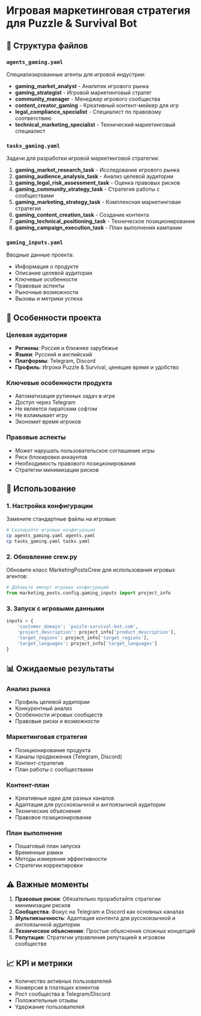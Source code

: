 # Игровая маркетинговая стратегия для Puzzle & Survival Bot

## 📁 Структура файлов

### `agents_gaming.yaml`
Специализированные агенты для игровой индустрии:
- **gaming_market_analyst** - Аналитик игрового рынка
- **gaming_strategist** - Игровой маркетинговый стратег  
- **community_manager** - Менеджер игрового сообщества
- **content_creator_gaming** - Креативный контент-мейкер для игр
- **legal_compliance_specialist** - Специалист по правовому соответствию
- **technical_marketing_specialist** - Технический маркетинговый специалист

### `tasks_gaming.yaml`
Задачи для разработки игровой маркетинговой стратегии:
1. **gaming_market_research_task** - Исследование игрового рынка
2. **gaming_audience_analysis_task** - Анализ целевой аудитории
3. **gaming_legal_risk_assessment_task** - Оценка правовых рисков
4. **gaming_community_strategy_task** - Стратегия работы с сообществами
5. **gaming_marketing_strategy_task** - Комплексная маркетинговая стратегия
6. **gaming_content_creation_task** - Создание контента
7. **gaming_technical_positioning_task** - Техническое позиционирование
8. **gaming_campaign_execution_task** - План выполнения кампании

### `gaming_inputs.yaml`
Вводные данные проекта:
- Информация о продукте
- Описание целевой аудитории
- Ключевые особенности
- Правовые аспекты
- Рыночные возможности
- Вызовы и метрики успеха

## 🎯 Особенности проекта

### Целевая аудитория
- **Регионы**: Россия и ближнее зарубежье
- **Языки**: Русский и английский
- **Платформы**: Telegram, Discord
- **Профиль**: Игроки Puzzle & Survival, ценящие время и удобство

### Ключевые особенности продукта
- Автоматизация рутинных задач в игре
- Доступ через Telegram
- Не является пиратским софтом
- Не взламывает игру
- Экономит время игроков

### Правовые аспекты
- Может нарушать пользовательское соглашение игры
- Риск блокировки аккаунтов
- Необходимость правового позиционирования
- Стратегии минимизации рисков

## 🚀 Использование

### 1. Настройка конфигурации
Замените стандартные файлы на игровые:
```bash
# Скопируйте игровые конфигурации
cp agents_gaming.yaml agents.yaml
cp tasks_gaming.yaml tasks.yaml
```

### 2. Обновление crew.py
Обновите класс MarketingPostsCrew для использования игровых агентов:
```python
# Добавьте импорт игровых конфигураций
from marketing_posts.config.gaming_inputs import project_info
```

### 3. Запуск с игровыми данными
```python
inputs = {
    'customer_domain': 'puzzle-survival-bot.com',
    'project_description': project_info['product_description'],
    'target_regions': project_info['target_regions'],
    'target_languages': project_info['target_languages']
}
```

## 📊 Ожидаемые результаты

### Анализ рынка
- Профиль целевой аудитории
- Конкурентный анализ
- Особенности игровых сообществ
- Правовые риски и возможности

### Маркетинговая стратегия
- Позиционирование продукта
- Каналы продвижения (Telegram, Discord)
- Контент-стратегия
- План работы с сообществами

### Контент-план
- Креативные идеи для разных каналов
- Адаптация для русскоязычной и англоязычной аудитории
- Технические объяснения
- Правовое позиционирование

### План выполнения
- Пошаговый план запуска
- Временные рамки
- Методы измерения эффективности
- Стратегии корректировки

## ⚠️ Важные моменты

1. **Правовые риски**: Обязательно проработайте стратегии минимизации рисков
2. **Сообщества**: Фокус на Telegram и Discord как основных каналах
3. **Мультиязычность**: Адаптация контента для русскоязычной и англоязычной аудитории
4. **Техническое объяснение**: Простые объяснения сложных концепций
5. **Репутация**: Стратегии управления репутацией в игровом сообществе

## 📈 KPI и метрики

- Количество активных пользователей
- Конверсия в платящих клиентов
- Рост сообщества в Telegram/Discord
- Положительные отзывы
- Удержание пользователей 